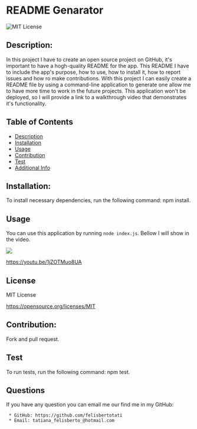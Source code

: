 # README Genarator

![MIT License](https://img.shields.io/badge/license-MIT-blue.svg)

## Description:

In this project I have to create an open source project on GitHub, it's important to have a hogh-quality README for the app. This README I have to include the app's purpose, how to use, how to install it, how to report issues and how ro make contributions. With this project I can easily create a README file by using a command-line application to generate one allow me to have more time to work in the future projects. This application won't be deployed, so I will provide a link to a walkthrough video that demonstrates it's functionality.

## Table of Contents

- [Description](#description)
- [Installation](#installation)
- [Usage](#usage)
- [Contribution](#contribution)
- [Test](#test)
- [Additional Info](#github)

## Installation:

To install necessary dependencies, run the following command: npm install.

## Usage

You can use this application by running `node index.js`. Bellow I will show in the video.

![](https://github.com/felisbertotati/readme-generator/blob/main/assets/video/gif%20of%20the%20project.gif?raw=true)

https://youtu.be/1jZOTMuo8UA

## License

MIT License

https://opensource.org/licenses/MIT

## Contribution:

Fork and pull request.

## Test

To run tests, run the following command: npm test.

## Questions

If you have any question you can email me our find me in my GitHub:

     * GitHub: https://github.com/felisbertotati
     * Email: tatiana_felisberto_@hotmail.com
